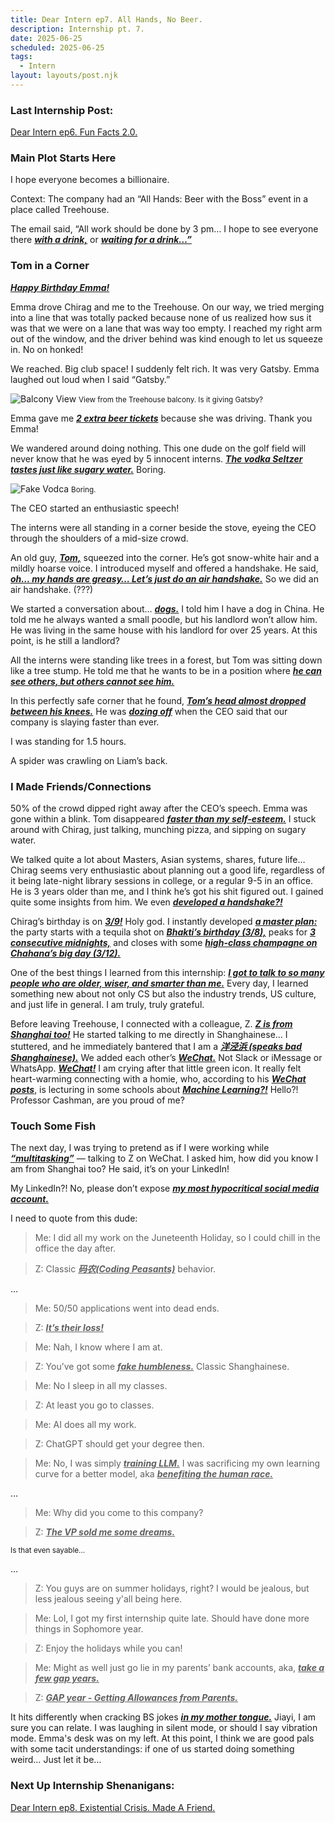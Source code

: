 ```yaml
---
title: Dear Intern ep7. All Hands, No Beer.
description: Internship pt. 7.
date: 2025-06-25
scheduled: 2025-06-25
tags:
  - Intern
layout: layouts/post.njk
---
```


<h3>Last Internship Post:</h3>
<a href="{{ '/posts/dearinternep6/' | url }}">Dear Intern ep6. Fun Facts 2.0.</a>

<h3>Main Plot Starts Here</h3>

I hope everyone becomes a billionaire.

Context: The company had an “All Hands: Beer with the Boss” event in a place called Treehouse.

The email said, “All work should be done by 3 pm… I hope to see everyone there ***<u>with a drink,***</u> or ***<u>waiting for a drink…”***</u>

<h3>Tom in a Corner</h3>

***<u>Happy Birthday Emma!***</u>

Emma drove Chirag and me to the Treehouse. On our way, we tried merging into a line that was totally packed because none of us realized how sus it was that we were on a lane that was way too empty. I reached my right arm out of the window, and the driver behind was kind enough to let us squeeze in. No on honked!

We reached. Big club space! I suddenly felt rich. It was very Gatsby. Emma laughed out loud when I said “Gatsby.”

![Balcony View](/img/blog5.0/gatsby.jpg)
<small>View from the Treehouse balcony. Is it giving Gatsby?</small>

Emma gave me ***<u>2 extra beer tickets***</u> because she was driving. Thank you Emma!

We wandered around doing nothing. This one dude on the golf field will never know that he was eyed by 5 innocent interns. ***<u>The vodka Seltzer tastes just like sugary water.***</u> Boring.

![Fake Vodca](/img/blog5.0/fake_vodca.jpg)
<small>Boring.</small>

The CEO started an enthusiastic speech!

The interns were all standing in a corner beside the stove, eyeing the CEO through the shoulders of a mid-size crowd.

An old guy, ***<u>Tom,***</u> squeezed into the corner. He’s got snow-white hair and a mildly hoarse voice. I introduced myself and offered a handshake. He said, ***<u>oh… my hands are greasy… Let’s just do an air handshake.***</u> So we did an air handshake. (???)

We started a conversation about… ***<u>dogs.***</u> I told him I have a dog in China. He told me he always wanted a small poodle, but his landlord won’t allow him. He was living in the same house with his landlord for over 25 years. At this point, is he still a landlord?

All the interns were standing like trees in a forest, but Tom was sitting down like a tree stump. He told me that he wants to be in a position where ***<u>he can see others, but others cannot see him.***</u>

In this perfectly safe corner that he found, ***<u>Tom’s head almost dropped between his knees.***</u> He was ***<u>dozing off***</u> when the CEO said that our company is slaying faster than ever.

I was standing for 1.5 hours.

A spider was crawling on Liam’s back.

<h3>I Made Friends/Connections</h3>

50% of the crowd dipped right away after the CEO’s speech. Emma was gone within a blink. Tom disappeared ***<u>faster than my self-esteem.***</u> I stuck around with Chirag, just talking, munching pizza, and sipping on sugary water.

We talked quite a lot about Masters, Asian systems, shares, future life… Chirag seems very enthusiastic about planning out a good life, regardless of it being late-night library sessions in college, or a regular 9-5 in an office. He is 3 years older than me, and I think he’s got his shit figured out. I gained quite some insights from him. We even ***<u>developed a handshake?!***</u>

Chirag’s birthday is on ***<u>3/9!***</u> Holy god. I instantly developed ***<u>a master plan:***</u> the party starts with a tequila shot on ***<u>Bhakti’s birthday (3/8),***</u> peaks for ***<u>3 consecutive midnights,***</u> and closes with some ***<u>high-class champagne on Chahana’s big day (3/12).***</u>

One of the best things I learned from this internship: ***<u>I got to talk to so many people who are older, wiser, and smarter than me.***</u> Every day, I learned something new about not only CS but also the industry trends, US culture, and just life in general. I am truly, truly grateful.

Before leaving Treehouse, I connected with a colleague, Z. ***<u>Z is from Shanghai too!***</u> He started talking to me directly in Shanghainese… I stuttered, and he immediately bantered that I am a ***<u>洋泾浜 (speaks bad Shanghainese).***</u> We added each other’s ***<u>WeChat.***</u> Not Slack or iMessage or WhatsApp. ***<u>WeChat!***</u> I am crying after that little green icon. It really felt heart-warming connecting with a homie, who, according to his ***<u>WeChat posts***</u>, is lecturing in some schools about ***<u>Machine Learning?!***</u> Hello?! Professor Cashman, are you proud of me?

<h3>Touch Some Fish</h3>

The next day, I was trying to pretend as if I were working while ***<u>“multitasking”***</u> — talking to Z on WeChat. I asked him, how did you know I am from Shanghai too? He said, it’s on your LinkedIn!

My LinkedIn?! No, please don’t expose ***<u>my most hypocritical social media account.***</u>

I need to quote from this dude:

>Me: I did all my work on the Juneteenth Holiday, so I could chill in the office the day after.

>Z: Classic ***<u>码农(Coding Peasants)***</u> behavior.

…

>Me: 50/50 applications went into dead ends.

>Z: ***<u>It’s their loss!***</u>

>Me: Nah, I know where I am at.

>Z: You’ve got some ***<u>fake humbleness.***</u> Classic Shanghainese.

>Me: No I sleep in all my classes.

>Z: At least you go to classes.

>Me: AI does all my work.

>Z: ChatGPT should get your degree then.

>Me: No, I was simply ***<u>training LLM.***</u> I was sacrificing my own learning curve for a better model, aka ***<u>benefiting the human race.***</u>

…

>Me: Why did you come to this company?

>Z: ***<u>The VP sold me some dreams.***</u>

<small>Is that even sayable...</small>

…

>Z: You guys are on summer holidays, right? I would be jealous, but less jealous seeing y'all being here.

>Me: Lol, I got my first internship quite late. Should have done more things in Sophomore year.

>Z: Enjoy the holidays while you can!

>Me: Might as well just go lie in my parents’ bank accounts, aka, ***<u>take a few gap years.***</u>

>Z: ***<u>GAP year - Getting Allowances from Parents.***</u>

It hits differently when cracking BS jokes ***<u>in my mother tongue.***</u> Jiayi, I am sure you can relate. I was laughing in silent mode, or should I say vibration mode. Emma's desk was on my left. At this point, I think we are good pals with some tacit understandings: if one of us started doing something weird… Just let it be…

<h3>Next Up Internship Shenanigans:</h3>
<a href="{{ '/posts/dearinternep8/' | url }}">Dear Intern ep8. Existential Crisis. Made A Friend.</a>

